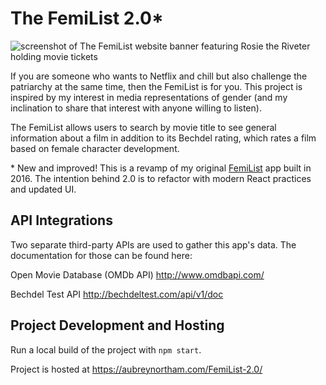 # The FemiList 2.0\*

![screenshot of The FemiList website banner featuring Rosie the Riveter holding movie tickets](https://i.imgur.com/gLhus6N.png)

If you are someone who wants to Netflix and chill but also challenge the patriarchy at the same time, then the FemiList is for you. This project is inspired by my interest in media representations of gender (and my inclination to share that interest with anyone willing to listen).

The FemiList allows users to search by movie title to see general information about a film in addition to its Bechdel rating, which rates a film based on female character development.

\* New and improved! This is a revamp of my original [FemiList](https://github.com/aubreynortham/FemiList) app built in 2016. The intention behind 2.0 is to refactor with modern React practices and updated UI.

## API Integrations

Two separate third-party APIs are used to gather this app's data. The documentation for those can be found here:

Open Movie Database (OMDb API) http://www.omdbapi.com/

Bechdel Test API http://bechdeltest.com/api/v1/doc

## Project Development and Hosting

Run a local build of the project with `npm start`.

Project is hosted at https://aubreynortham.com/FemiList-2.0/
